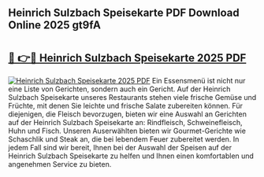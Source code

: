 ## Heinrich Sulzbach Speisekarte PDF Download Online 2025 gt9fA

# <h2><a href="http://gc8aaw7.nevu.top/?p=Heinrich+Sulzbach+Speisekarte">🔗 👉🔴 Heinrich Sulzbach Speisekarte 2025 PDF</a></h2>

[![Heinrich Sulzbach Speisekarte 2025 PDF](https://i.imgur.com/dBaPXMq.png)](http://gc8aaw7.nevu.top/?p=Heinrich+Sulzbach+Speisekarte)
Ein Essensmenü ist nicht nur eine Liste von Gerichten, sondern auch ein Gericht. Auf der Heinrich Sulzbach Speisekarte unseres Restaurants stehen viele frische Gemüse und Früchte, mit denen Sie leichte und frische Salate zubereiten können. Für diejenigen, die Fleisch bevorzugen, bieten wir eine Auswahl an Gerichten auf der Heinrich Sulzbach Speisekarte an: Rindfleisch, Schweinefleisch, Huhn und Fisch. Unseren Auserwählten bieten wir Gourmet-Gerichte wie Schaschlik und Steak an, die bei lebendem Feuer zubereitet werden. In jedem Fall sind wir bereit, Ihnen bei der Auswahl der Speisen auf der Heinrich Sulzbach Speisekarte zu helfen und Ihnen einen komfortablen und angenehmen Service zu bieten.
